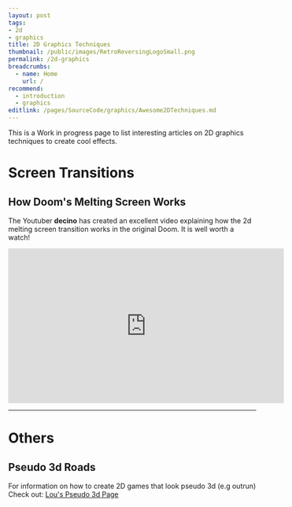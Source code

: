 ```yaml
---
layout: post
tags: 
- 2d
- graphics
title: 2D Graphics Techniques
thumbnail: /public/images/RetroReversingLogoSmall.png
permalink: /2d-graphics
breadcrumbs:
  - name: Home
    url: /
recommend: 
  - introduction
  - graphics
editlink: /pages/SourceCode/graphics/Awesome2DTechniques.md
---
```


This is a Work in progress page to list interesting articles on 2D graphics techniques to create cool effects.

# Screen Transitions

## How Doom's Melting Screen Works
The Youtuber **decino** has created an excellent video explaining how the 2d melting screen transition works in the original Doom. It is well worth a watch!

<iframe width="560" height="315" src="https://www.youtube.com/embed/lUsCXSNhHmI" title="YouTube video player" frameborder="0" allow="accelerometer; autoplay; clipboard-write; encrypted-media; gyroscope; picture-in-picture" allowfullscreen></iframe>

---
# Others

## Pseudo 3d Roads
For information on how to create 2D games that look pseudo 3d (e.g outrun) Check out:
[Lou's Pseudo 3d Page](http://www.extentofthejam.com/pseudo/)
